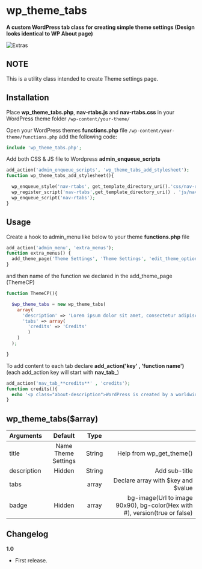 # wp_theme_tabs
**A custom WordPress tab class for creating simple theme settings (Design looks identical to WP About page)**

![Extras](http://i.imgur.com/YTjQZCe.png)

NOTE
----
This is a utility class intended to create Theme settings page.

Installation
------------
Place **wp_theme_tabs.php**, **nav-rtabs.js** and **nav-rtabs.css**  in your WordPress theme folder `/wp-content/your-theme/`

Open your WordPress themes **functions.php** file  `/wp-content/your-theme/functions.php` add the following code:

```php
include 'wp_theme_tabs.php';
```

Add both CSS & JS file to Wordpress **admin_enqueue_scripts**

```php
add_action('admin_enqueue_scripts', 'wp_theme_tabs_add_stylesheet');
function wp_theme_tabs_add_stylesheet(){

  wp_enqueue_style('nav-rtabs', get_template_directory_uri().'css/nav-rtabs.css');
  wp_register_script('nav-rtabs',get_template_directory_uri() . 'js/nav-rtabs.js', array('jquery'));
  wp_enqueue_script('nav-rtabs');
}
```

Usage
------------
Create a hook to admin_menu like below to your theme **functions.php** file

```php
add_action('admin_menu', 'extra_menus');
function extra_menus() {
  add_theme_page('Theme Settings', 'Theme Settings', 'edit_theme_options', 'ThemeCP', 'ThemeCP');
}
```

and then name of the function we declared in the add_theme_page (ThemeCP)
```php
function ThemeCP(){

  $wp_theme_tabs = new wp_theme_tabs(
    array(
      'description' => 'Lorem ipsum dolor sit amet, consectetur adipiscing elit',
      'tabs' => array(
        'credits' => 'Credits'
        )
    )
  );

}
```

To add content to each tab declare **add_action('key' , 'function name')** (each add_action key will start with **nav_tab_**)
```php
add_action('nav_tab_**credits**' , 'credits');
function credits(){
  echo '<p class="about-description">WordPress is created by a worldwide team of passionate individuals.</p>';
}
```

wp_theme_tabs($array)
------------
| Arguments        | Default           | Type           |    |
| ------------- |:-------------:|:-------------:| -----:|
| title      | Name Theme Settings | String | Help from wp_get_theme() |
| description      | Hidden       | String |   Add sub-title |
| tabs |        | array |    Declare array with $key and $value |
| badge | Hidden       | array |    bg-image(Url to image 90x90), bg-color(Hex with #), version(true or false) |


Changelog
------------
**1.0**
+ First release.
